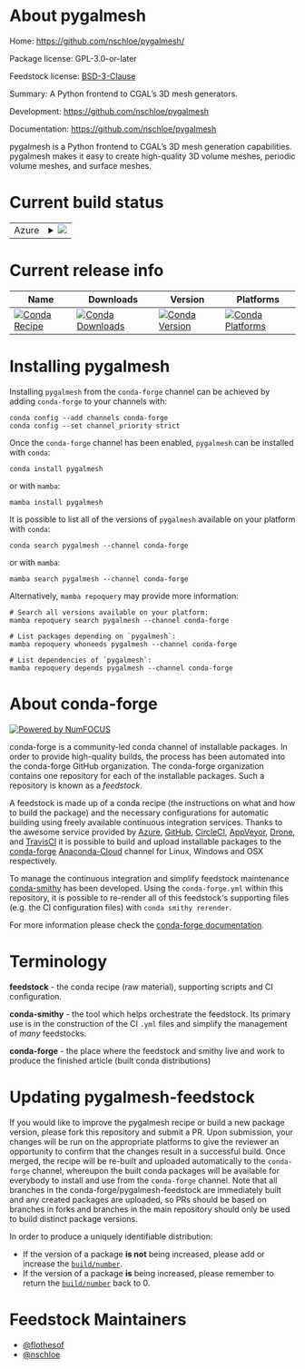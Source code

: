 About pygalmesh
===============

Home: https://github.com/nschloe/pygalmesh/

Package license: GPL-3.0-or-later

Feedstock license: [BSD-3-Clause](https://github.com/conda-forge/pygalmesh-feedstock/blob/main/LICENSE.txt)

Summary: A Python frontend to CGAL’s 3D mesh generators.

Development: https://github.com/nschloe/pygalmesh

Documentation: https://github.com/nschloe/pygalmesh

pygalmesh is a Python frontend to CGAL’s 3D mesh generation capabilities. pygalmesh makes it easy to create high-quality 3D volume meshes, periodic volume meshes, and surface meshes.


Current build status
====================


<table>
    
  <tr>
    <td>Azure</td>
    <td>
      <details>
        <summary>
          <a href="https://dev.azure.com/conda-forge/feedstock-builds/_build/latest?definitionId=9639&branchName=main">
            <img src="https://dev.azure.com/conda-forge/feedstock-builds/_apis/build/status/pygalmesh-feedstock?branchName=main">
          </a>
        </summary>
        <table>
          <thead><tr><th>Variant</th><th>Status</th></tr></thead>
          <tbody><tr>
              <td>linux_64_numpy1.20python3.8.____cpython</td>
              <td>
                <a href="https://dev.azure.com/conda-forge/feedstock-builds/_build/latest?definitionId=9639&branchName=main">
                  <img src="https://dev.azure.com/conda-forge/feedstock-builds/_apis/build/status/pygalmesh-feedstock?branchName=main&jobName=linux&configuration=linux_64_numpy1.20python3.8.____cpython" alt="variant">
                </a>
              </td>
            </tr><tr>
              <td>linux_64_numpy1.20python3.9.____cpython</td>
              <td>
                <a href="https://dev.azure.com/conda-forge/feedstock-builds/_build/latest?definitionId=9639&branchName=main">
                  <img src="https://dev.azure.com/conda-forge/feedstock-builds/_apis/build/status/pygalmesh-feedstock?branchName=main&jobName=linux&configuration=linux_64_numpy1.20python3.9.____cpython" alt="variant">
                </a>
              </td>
            </tr><tr>
              <td>linux_64_numpy1.21python3.10.____cpython</td>
              <td>
                <a href="https://dev.azure.com/conda-forge/feedstock-builds/_build/latest?definitionId=9639&branchName=main">
                  <img src="https://dev.azure.com/conda-forge/feedstock-builds/_apis/build/status/pygalmesh-feedstock?branchName=main&jobName=linux&configuration=linux_64_numpy1.21python3.10.____cpython" alt="variant">
                </a>
              </td>
            </tr><tr>
              <td>linux_64_numpy1.23python3.11.____cpython</td>
              <td>
                <a href="https://dev.azure.com/conda-forge/feedstock-builds/_build/latest?definitionId=9639&branchName=main">
                  <img src="https://dev.azure.com/conda-forge/feedstock-builds/_apis/build/status/pygalmesh-feedstock?branchName=main&jobName=linux&configuration=linux_64_numpy1.23python3.11.____cpython" alt="variant">
                </a>
              </td>
            </tr><tr>
              <td>osx_64_numpy1.20python3.8.____cpython</td>
              <td>
                <a href="https://dev.azure.com/conda-forge/feedstock-builds/_build/latest?definitionId=9639&branchName=main">
                  <img src="https://dev.azure.com/conda-forge/feedstock-builds/_apis/build/status/pygalmesh-feedstock?branchName=main&jobName=osx&configuration=osx_64_numpy1.20python3.8.____cpython" alt="variant">
                </a>
              </td>
            </tr><tr>
              <td>osx_64_numpy1.20python3.9.____cpython</td>
              <td>
                <a href="https://dev.azure.com/conda-forge/feedstock-builds/_build/latest?definitionId=9639&branchName=main">
                  <img src="https://dev.azure.com/conda-forge/feedstock-builds/_apis/build/status/pygalmesh-feedstock?branchName=main&jobName=osx&configuration=osx_64_numpy1.20python3.9.____cpython" alt="variant">
                </a>
              </td>
            </tr><tr>
              <td>osx_64_numpy1.21python3.10.____cpython</td>
              <td>
                <a href="https://dev.azure.com/conda-forge/feedstock-builds/_build/latest?definitionId=9639&branchName=main">
                  <img src="https://dev.azure.com/conda-forge/feedstock-builds/_apis/build/status/pygalmesh-feedstock?branchName=main&jobName=osx&configuration=osx_64_numpy1.21python3.10.____cpython" alt="variant">
                </a>
              </td>
            </tr><tr>
              <td>osx_64_numpy1.23python3.11.____cpython</td>
              <td>
                <a href="https://dev.azure.com/conda-forge/feedstock-builds/_build/latest?definitionId=9639&branchName=main">
                  <img src="https://dev.azure.com/conda-forge/feedstock-builds/_apis/build/status/pygalmesh-feedstock?branchName=main&jobName=osx&configuration=osx_64_numpy1.23python3.11.____cpython" alt="variant">
                </a>
              </td>
            </tr><tr>
              <td>win_64_numpy1.20python3.8.____cpython</td>
              <td>
                <a href="https://dev.azure.com/conda-forge/feedstock-builds/_build/latest?definitionId=9639&branchName=main">
                  <img src="https://dev.azure.com/conda-forge/feedstock-builds/_apis/build/status/pygalmesh-feedstock?branchName=main&jobName=win&configuration=win_64_numpy1.20python3.8.____cpython" alt="variant">
                </a>
              </td>
            </tr><tr>
              <td>win_64_numpy1.20python3.9.____cpython</td>
              <td>
                <a href="https://dev.azure.com/conda-forge/feedstock-builds/_build/latest?definitionId=9639&branchName=main">
                  <img src="https://dev.azure.com/conda-forge/feedstock-builds/_apis/build/status/pygalmesh-feedstock?branchName=main&jobName=win&configuration=win_64_numpy1.20python3.9.____cpython" alt="variant">
                </a>
              </td>
            </tr><tr>
              <td>win_64_numpy1.21python3.10.____cpython</td>
              <td>
                <a href="https://dev.azure.com/conda-forge/feedstock-builds/_build/latest?definitionId=9639&branchName=main">
                  <img src="https://dev.azure.com/conda-forge/feedstock-builds/_apis/build/status/pygalmesh-feedstock?branchName=main&jobName=win&configuration=win_64_numpy1.21python3.10.____cpython" alt="variant">
                </a>
              </td>
            </tr><tr>
              <td>win_64_numpy1.23python3.11.____cpython</td>
              <td>
                <a href="https://dev.azure.com/conda-forge/feedstock-builds/_build/latest?definitionId=9639&branchName=main">
                  <img src="https://dev.azure.com/conda-forge/feedstock-builds/_apis/build/status/pygalmesh-feedstock?branchName=main&jobName=win&configuration=win_64_numpy1.23python3.11.____cpython" alt="variant">
                </a>
              </td>
            </tr>
          </tbody>
        </table>
      </details>
    </td>
  </tr>
</table>

Current release info
====================

| Name | Downloads | Version | Platforms |
| --- | --- | --- | --- |
| [![Conda Recipe](https://img.shields.io/badge/recipe-pygalmesh-green.svg)](https://anaconda.org/conda-forge/pygalmesh) | [![Conda Downloads](https://img.shields.io/conda/dn/conda-forge/pygalmesh.svg)](https://anaconda.org/conda-forge/pygalmesh) | [![Conda Version](https://img.shields.io/conda/vn/conda-forge/pygalmesh.svg)](https://anaconda.org/conda-forge/pygalmesh) | [![Conda Platforms](https://img.shields.io/conda/pn/conda-forge/pygalmesh.svg)](https://anaconda.org/conda-forge/pygalmesh) |

Installing pygalmesh
====================

Installing `pygalmesh` from the `conda-forge` channel can be achieved by adding `conda-forge` to your channels with:

```
conda config --add channels conda-forge
conda config --set channel_priority strict
```

Once the `conda-forge` channel has been enabled, `pygalmesh` can be installed with `conda`:

```
conda install pygalmesh
```

or with `mamba`:

```
mamba install pygalmesh
```

It is possible to list all of the versions of `pygalmesh` available on your platform with `conda`:

```
conda search pygalmesh --channel conda-forge
```

or with `mamba`:

```
mamba search pygalmesh --channel conda-forge
```

Alternatively, `mamba repoquery` may provide more information:

```
# Search all versions available on your platform:
mamba repoquery search pygalmesh --channel conda-forge

# List packages depending on `pygalmesh`:
mamba repoquery whoneeds pygalmesh --channel conda-forge

# List dependencies of `pygalmesh`:
mamba repoquery depends pygalmesh --channel conda-forge
```


About conda-forge
=================

[![Powered by
NumFOCUS](https://img.shields.io/badge/powered%20by-NumFOCUS-orange.svg?style=flat&colorA=E1523D&colorB=007D8A)](https://numfocus.org)

conda-forge is a community-led conda channel of installable packages.
In order to provide high-quality builds, the process has been automated into the
conda-forge GitHub organization. The conda-forge organization contains one repository
for each of the installable packages. Such a repository is known as a *feedstock*.

A feedstock is made up of a conda recipe (the instructions on what and how to build
the package) and the necessary configurations for automatic building using freely
available continuous integration services. Thanks to the awesome service provided by
[Azure](https://azure.microsoft.com/en-us/services/devops/), [GitHub](https://github.com/),
[CircleCI](https://circleci.com/), [AppVeyor](https://www.appveyor.com/),
[Drone](https://cloud.drone.io/welcome), and [TravisCI](https://travis-ci.com/)
it is possible to build and upload installable packages to the
[conda-forge](https://anaconda.org/conda-forge) [Anaconda-Cloud](https://anaconda.org/)
channel for Linux, Windows and OSX respectively.

To manage the continuous integration and simplify feedstock maintenance
[conda-smithy](https://github.com/conda-forge/conda-smithy) has been developed.
Using the ``conda-forge.yml`` within this repository, it is possible to re-render all of
this feedstock's supporting files (e.g. the CI configuration files) with ``conda smithy rerender``.

For more information please check the [conda-forge documentation](https://conda-forge.org/docs/).

Terminology
===========

**feedstock** - the conda recipe (raw material), supporting scripts and CI configuration.

**conda-smithy** - the tool which helps orchestrate the feedstock.
                   Its primary use is in the construction of the CI ``.yml`` files
                   and simplify the management of *many* feedstocks.

**conda-forge** - the place where the feedstock and smithy live and work to
                  produce the finished article (built conda distributions)


Updating pygalmesh-feedstock
============================

If you would like to improve the pygalmesh recipe or build a new
package version, please fork this repository and submit a PR. Upon submission,
your changes will be run on the appropriate platforms to give the reviewer an
opportunity to confirm that the changes result in a successful build. Once
merged, the recipe will be re-built and uploaded automatically to the
`conda-forge` channel, whereupon the built conda packages will be available for
everybody to install and use from the `conda-forge` channel.
Note that all branches in the conda-forge/pygalmesh-feedstock are
immediately built and any created packages are uploaded, so PRs should be based
on branches in forks and branches in the main repository should only be used to
build distinct package versions.

In order to produce a uniquely identifiable distribution:
 * If the version of a package **is not** being increased, please add or increase
   the [``build/number``](https://docs.conda.io/projects/conda-build/en/latest/resources/define-metadata.html#build-number-and-string).
 * If the version of a package **is** being increased, please remember to return
   the [``build/number``](https://docs.conda.io/projects/conda-build/en/latest/resources/define-metadata.html#build-number-and-string)
   back to 0.

Feedstock Maintainers
=====================

* [@flothesof](https://github.com/flothesof/)
* [@nschloe](https://github.com/nschloe/)

